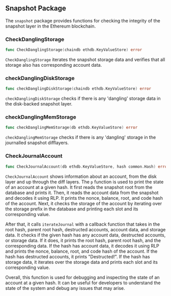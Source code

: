 ## Snapshot Package

The `snapshot` package provides functions for checking the integrity of the snapshot layer in the Ethereum blockchain.

### CheckDanglingStorage

```go
func CheckDanglingStorage(chaindb ethdb.KeyValueStore) error
```

`CheckDanglingStorage` iterates the snapshot storage data and verifies that all storage also has corresponding account data.

### checkDanglingDiskStorage

```go
func checkDanglingDiskStorage(chaindb ethdb.KeyValueStore) error
```

`checkDanglingDiskStorage` checks if there is any 'dangling' storage data in the disk-backed snapshot layer.

### checkDanglingMemStorage

```go
func checkDanglingMemStorage(db ethdb.KeyValueStore) error
```

`checkDanglingMemStorage` checks if there is any 'dangling' storage in the journalled snapshot difflayers.

### CheckJournalAccount

```go
func CheckJournalAccount(db ethdb.KeyValueStore, hash common.Hash) error
```

`CheckJournalAccount` shows information about an account, from the disk layer and up through the diff layers. The `p` function is used to print the state of an account at a given hash. It first reads the snapshot root from the database and prints it. Then, it reads the account data from the snapshot and decodes it using RLP. It prints the nonce, balance, root, and code hash of the account. Next, it checks the storage of the account by iterating over the storage prefix in the database and printing each slot and its corresponding value. 

After that, it calls `iterateJournal` with a callback function that takes in the root hash, parent root hash, destructed accounts, account data, and storage data. It checks if the given hash has any account data, destructed accounts, or storage data. If it does, it prints the root hash, parent root hash, and the corresponding data. If the hash has account data, it decodes it using RLP and prints the nonce, balance, root, and code hash of the account. If the hash has destructed accounts, it prints "Destructed!". If the hash has storage data, it iterates over the storage data and prints each slot and its corresponding value.

Overall, this function is used for debugging and inspecting the state of an account at a given hash. It can be useful for developers to understand the state of the system and debug any issues that may arise.